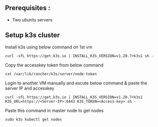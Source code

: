 ## **Prerequisites :**
- Two ubuntu servers 

## **Setup k3s cluster**
<p> Install k3s using below command on 1st vm </p>

```
curl -sfL https://get.k3s.io | INSTALL_K3S_VERSION=v1.20.7+k3s1 sh -
```

<p> Copy the accesskey token from below command </p>

```
cat /var/lib/rancher/k3s/server/node-token
```
<p>Login to another VM manually and excute below command & paste the server IP and accesskey </p>

```
curl -sfL https://get.k3s.io | INSTALL_K3S_VERSION=v1.20.7+k3s1 K3S_URL=https://<Server-IP>:6443 K3S_TOKEN=<Access-key> sh -
```
<p> Paste this command in master node to get nodes </P>

```
sudo k3s kubectl get nodes
```
